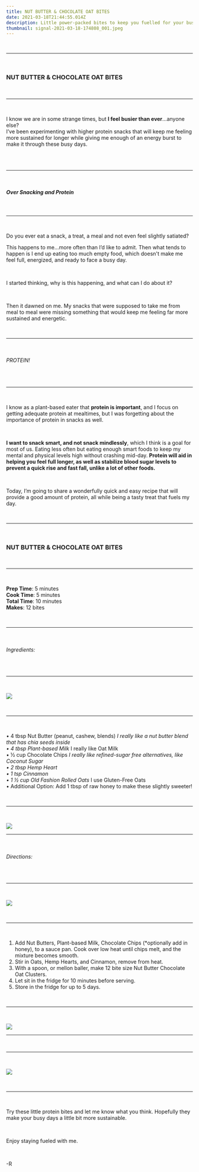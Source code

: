 ```yaml
---
title: NUT BUTTER & CHOCOLATE OAT BITES
date: 2021-03-18T21:44:55.014Z
description: Little power-packed bites to keep you fuelled for your busy days!
thumbnail: signal-2021-03-18-174808_001.jpeg
---
```

<br>

- - -

<br>

### NUT BUTTER & CHOCOLATE OAT BITES

<br>

- - -

<br>

I know we are in some strange times, but **I feel busier than ever**…anyone else?
<br>
I’ve been experimenting with higher protein snacks that will keep me feeling more sustained for longer while giving me enough of an energy burst to make it through these busy days. 
<br>
<br>

<br>

- - -

<br>

##### Over Snacking and Protein

<br>

- - -

<br>

Do you ever eat a snack, a treat, a meal and not even feel slightly satiated? 
<br>

This happens to me…more often than I’d like to admit. Then what tends to happen is I end up eating too much empty food, which doesn't make me feel full, energized, and ready to face a busy day.

<br>

I started thinking, why is this happening, and what can I do about it?

<br>

Then it dawned on me. My snacks that were supposed to take me from meal to meal were missing something that would keep me feeling far more sustained and energetic.

<br>

- - -

<br>

###### PROTEIN!

<br>

- - -

<br>

I know as a plant-based eater that **protein is important**, and I focus on getting adequate protein at mealtimes, but I was forgetting about the importance of protein in snacks as well. 

<br>

**I want to snack smart, and not snack mindlessly**, which I think is a goal for most of us. Eating less often but eating enough smart foods to keep my mental and physical levels high without crashing mid-day. **Protein will aid in helping you feel full longer, as well as stabilize blood sugar levels to prevent a quick rise and fast fall, unlike a lot of other foods.**

<br>

Today, I’m going to share a wonderfully quick and easy recipe that will provide a good amount of protein, all while being a tasty treat that fuels my day. 

<br>

- - -

<br>

### NUT BUTTER & CHOCOLATE OAT BITES

<br>

- - -

<br>

**Prep Time**: 5 minutes
<br>
**Cook Time**:  5 minutes
<br>
**Total Time**: 10 minutes
<br>
**Makes**: 12 bites
<br>

<br>

- - -

<br>

###### Ingredients:

<br>

- - -

<br>

![](signal-2021-03-18-174808_007.jpeg)

<br>

- - -

<br>

•	4 tbsp Nut Butter (peanut, cashew, blends) *I really like a nut butter blend that has chia seeds inside
<br>
•	4 tbsp Plant-based Milk* I really like Oat Milk
<br>
•	½ cup Chocolate Chips *I really like refined-sugar free alternatives, like Coconut Sugar
<br>
•	2 tbsp Hemp Heart
<br>
•	1 tsp Cinnamon
<br>
•	1 ½ cup Old Fashion Rolled Oats*  I use Gluten-Free Oats
<br>
•	Additional Option: Add 1 tbsp of raw honey to make these slightly sweeter!

<br>

---

<br>

![](signal-2021-03-18-174808_005.jpeg)

- - -

<br>

###### Directions:

<br>

- - -

<br>

![](signal-2021-03-18-174808_004.jpeg)

<br>

---

<br>

1. Add Nut Butters, Plant-based Milk, Chocolate Chips (*optionally add in honey), to a sauce pan. Cook over low heat until chips melt, and the mixture becomes smooth. 
   <br>
2. Stir in Oats, Hemp Hearts, and Cinnamon, remove from heat.
   <br> 
3. With a spoon, or mellon baller, make 12 bite size Nut Butter Chocolate Oat Clusters. 
   <br>
4. Let sit in the fridge for 10 minutes before serving.
   <br> 
5. Store in the fridge for up to 5 days. 

<br>

---

<br>

![](signal-2021-03-18-174808_002.jpeg)

- - -

<br>

---

<br>

![](signal-2021-03-18-174808_001.jpeg)

<br>

---

<br>

Try these little protein bites and let me know what you think. 
Hopefully they make your busy days a little bit more sustainable. 

<br>

Enjoy staying fueled with me. 

<br>

\-R